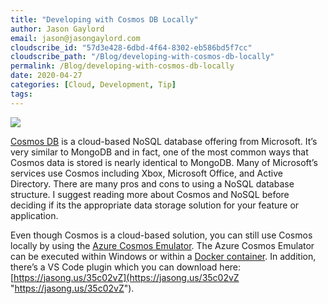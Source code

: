 ```yaml
---
title: "Developing with Cosmos DB Locally"
author: Jason Gaylord
email: jason@jasongaylord.com
cloudscribe_id: "57d3e428-6dbd-4f64-8302-eb586bd5f7cc"
cloudscribe_path: "/Blog/developing-with-cosmos-db-locally"
permalink: /Blog/developing-with-cosmos-db-locally
date: 2020-04-27
categories: [Cloud, Development, Tip]
tags: 
---
```


![](https://cdn.jasongaylord.com/images/2020/04/27/azure-cosmosdb-logo.png)

[Cosmos DB](https://jasong.us/2y3tRmi) is a cloud-based NoSQL database offering from Microsoft. It’s very similar to MongoDB and in fact, one of the most common ways that Cosmos data is stored is nearly identical to MongoDB. Many of Microsoft’s services use Cosmos including Xbox, Microsoft Office, and Active Directory. There are many pros and cons to using a NoSQL database structure. I suggest reading more about Cosmos and NoSQL before deciding if its the appropriate data storage solution for your feature or application.

Even though Cosmos is a cloud-based solution, you can still use Cosmos locally by using the [Azure Cosmos Emulator](https://jasong.us/2xVQKbo). The Azure Cosmos Emulator can be executed within Windows or within a [Docker container](https://jasong.us/2KDJKm7). In addition, there’s a VS Code plugin which you can download here: [https://jasong.us/35c02vZ](https://jasong.us/35c02vZ "https://jasong.us/35c02vZ").
